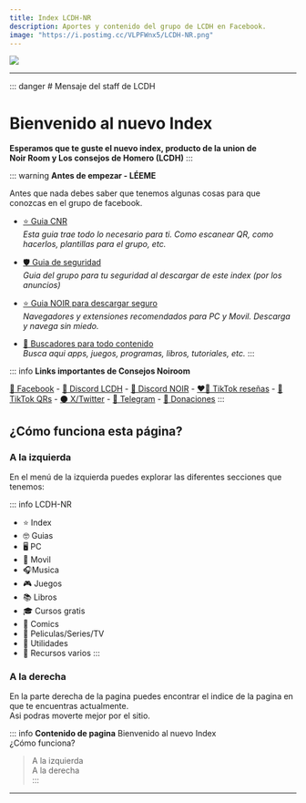 ```yaml
---
title: Index LCDH-NR
description: Aportes y contenido del grupo de LCDH en Facebook.
image: "https://i.postimg.cc/VLPFWnx5/LCDH-NR.png"
---
```


![](https://i.postimg.cc/ZnZGYHfn/INDEX-LCDH-NR.png)

---
::: danger # Mensaje del staff de LCDH

# Bienvenido al nuevo Index

**Esperamos que te guste el nuevo index, producto de la union de      
Noir Room y Los consejos de Homero (LCDH)**
:::

::: warning **Antes de empezar - LÉEME**

Antes que nada debes saber que tenemos algunas cosas para que conozcas en el grupo de facebook.
- [⭐ Guia CNR](/Index/guia-lcdh)      
*Esta  guia trae todo lo necesario para ti. Como escanear QR, como hacerlos, plantillas para el grupo, etc.*
- [🛡️ Guia de seguridad](/Index/guia-cyberseguridad)     
*Guia del grupo para tu seguridad al descargar de este index (por los anuncios)*
- [⭐ Guia NOIR para descargar seguro](/Tutoriales/navega-seguro)     
*Navegadores y extensiones recomendados para PC y Movil. Descarga y navega sin miedo.*

- [🔎 Buscadores para todo contenido](/buscadores)      
*Busca aqui apps, juegos, programas, libros, tutoriales, etc.*
:::

::: info **Links importantes de Consejos Noiroom**

[💙 Facebook](https://www.facebook.com/consejosnoiroom) - [💜 Discord LCDH](https://discord.gg/RaJEJPQYPb) - [🖤  Discord NOIR](https://discord.gg/cua9Qvfvz5) - [❤️‍🔥 TikTok reseñas](https://www.tiktok.com/@consejosnoiroom) - [💖 TikTok QRs](https://www.tiktok.com/@qrsnoiroom) - [⚫ X/Twitter](https://x.com/consejosnoiroom) - [🩵 Telegram](https://t.me/+P_62Yt-WQXs0ZjMx) - [🩷 Donaciones](https://www.buymeacoffee.com/consejosnoiroom)
:::

## ¿Cómo funciona esta página?

### A la izquierda

En el menú de la izquierda puedes explorar las diferentes secciones que tenemos:

::: info LCDH-NR
- ⭐ Index
- 🤓 Guias
- 🖥️ PC
- 📲 Movil
- 🎧Musica
- 🎮 Juegos
- 📚 Libros
- 🎓 Cursos gratis
- 📙 Comics
- 🍿 Peliculas/Series/TV
- 🔧 Utilidades
- 📂 Recursos varios
:::

### A la derecha

En la parte derecha de la pagina puedes encontrar el indice de la pagina en que te encuentras actualmente.    
Asi podras moverte mejor por el sitio.

::: info **Contenido de pagina**
Bienvenido al nuevo Index    
¿Cómo funciona?    
> A la izquierda     
> A la derecha    
:::

---

